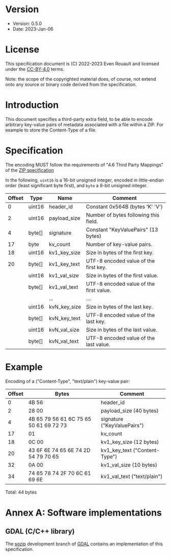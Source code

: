 # Version

- Version: 0.5.0
- Date: 2023-Jan-06

# License

This specification document is (C) 2022-2023 Even Rouault and licensed under the
[CC-BY-4.0](https://spdx.org/licenses/CC-BY-4.0.html) terms.

Note: the scope of the copyrighted material does, of course, not extend onto
any source or binary code derived from the specification.

# Introduction

This document specifies a third-party extra field, to be able to encode arbitrary
key-value pairs of metadata associated with a file within a ZIP. For example
to store the Content-Type of a file.

# Specification

The encoding MUST follow the requirements of "4.6 Third Party Mappings" of the
[ZIP specification](https://pkware.cachefly.net/webdocs/APPNOTE/APPNOTE-6.3.9.TXT)

In the following, ``uint16`` is a 16-bit unsigned integer, encoded in little-endian
order (least significant byte first), and ``byte`` a 8-bit unsigned integer.

| Offset | Type   |    Name         | Comment                                    |
| ------ | ------ | --------------- | ------------------------------------------ |
|    0   | uint16 | header_id       | Constant 0x564B (bytes 'K' 'V')            |
|    2   | uint16 | payload_size    | Number of bytes following this field.      |
|    4   | byte[] | signature       | Constant "KeyValuePairs" (13 bytes)        |
|   17   | byte   | kv_count        | Number of key-value pairs.                 |
|   18   | uint16 | kv1_key_size    | Size in bytes of the first key.            |
|   20   | byte[] | kv1_key_text    | UTF-8 encoded value of the first key.      |
|        | uint16 | kv1_val_size    | Size in bytes of the first value.          |
|        | byte[] | kv1_val_text    | UTF-8 encoded value of the first value.    |
|        |        | ...             | ....                                       |
|        | uint16 | kvN_key_size    | Size in bytes of the last key.             |
|        | byte[] | kvN_key_text    | UTF-8 encoded value of the last key.       |
|        | uint16 | kvN_val_size    | Size in bytes of the last value.           |
|        | byte[] | kvN_val_text    | UTF-8 encoded value of the last value.     |

# Example

Encoding of a ("Content-Type", "text/plain") key-value pair:

| Offset  | Bytes                                  | Comment                                    |
| ------- | -------------------------------------- | ------------------------------------------ |
|    0    | 4B 56                                  | header_id                                  |
|    2    | 28 00                                  | payload_size (40 bytes)                    |
|    4    | 4B 65 79 56 61 6C 75 65 50 61 69 72 73 | signature ("KeyValuePairs")                |
|   17    | 01                                     | kv_count                                   |
|   18    | 0C 00                                  | kv1_key_size (12 bytes)                    |
|   20    | 43 6F 6E 74 65 6E 74 2D 54 79 70 65    | kv1_key_text ("Content-Type")              |
|   32    | 0A 00                                  | kv1_val_size (10 bytes)                    |
|   34    | 74 65 78 74 2F 70 6C 61 69 6E          | kv1_val_text ("text/plain")                |

Total: 44 bytes

# Annex A: Software implementations

## GDAL (C/C++ library)

The [sozip](https://github.com/rouault/gdal/tree/sozip) development branch
of [GDAL](https://gdal.org) contains an implementation of this specification.


